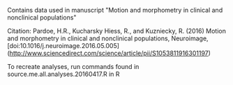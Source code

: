 Contains data used in manuscript "Motion and morphometry in clinical and nonclinical populations"

Citation: Pardoe, H.R., Kucharsky Hiess, R., and Kuzniecky, R. (2016) Motion and morphometry in clinical and nonclinical populations, Neuroimage, [doi:10.1016/j.neuroimage.2016.05.005] (http://www.sciencedirect.com/science/article/pii/S1053811916301197)

To recreate analyses, run commands found in source.me.all.analyses.20160417.R in R
